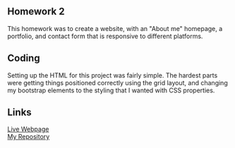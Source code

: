 ## Homework 2

This homework was to create a website, with an "About me" homepage, a portfolio, and contact form that is responsive to different platforms.


## Coding

Setting up the HTML for this project was fairly simple. The hardest parts were getting things positioned correctly using the grid layout, and changing my bootstrap elements to the styling that I wanted with CSS properties.

## Links

[Live Webpage](https://mli2950.github.io/Homework2/) <br/>
[My Repository](https://github.com/mli2950/Homework2)


